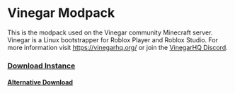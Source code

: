 # Vinegar Modpack
This is the modpack used on the Vinegar community Minecraft server. Vinegar is a Linux bootstrapper for Roblox Player and Roblox Studio. For more information visit https://vinegarhq.org/ or join the [VinegarHQ Discord](https://discord.gg/vinegarhq).


### [Download Instance](https://github.com/MrSpidercat/vinegar-modpack/releases/tag/1.0.0)
#### [Alternative Download](https://github.com/MrSpidercat/vinegar-modpack/actions)
